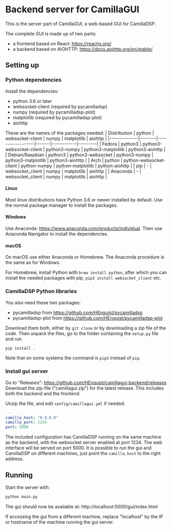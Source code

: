 # Backend server for CamillaGUI

This is the server part of CamillaGUI, a web-based GUI for CamillaDSP.

The complete GUI is made up of two parts:
- a frontend based on React: https://reactjs.org/ 
- a backend based on AIOHTTP: https://docs.aiohttp.org/en/stable/

## Setting up
### Python dependencies
Install the dependencies:
- python 3.6 or later
- websocket-client (required by pycamilladsp)
- numpy (required by pycamilladsp-plot)
- matplotlib (required by pycamilladsp-plot)
- aiohttp


These are the names of the packages needed:
| Distribution | python | websocket-client | numpy | matplotlib | aiohttp |
|--------------|--------|------------------|-------|------------|---------|
| Fedora | python3 | python3-websocket-client | python3-numpy | python3-matplotlib | python3-aiohttp |
| Debian/Raspbian | python3 | python3-websocket | python3-numpy | python3-matplotlib | python3-aiohttp |
| Arch | python | python-websocket-client | python-numpy | python-matplotlib | python-aiohttp |
| pip | - | websocket_client | numpy | matplotlib | aiohttp |
| Anaconda | - | websocket_client | numpy | matplotlib | aiohttp |

#### Linux
Most linux distributions have Python 3.6 or newer installed by default. Use the normal package manager to install the packages.

#### Windows
Use Anaconda: https://www.anaconda.com/products/individual. Then use Anaconda Navigator to install the dependencies.

#### macOS
On macOS use either Anaconda or Homebrew. The Anaconda procedure is the same as for Windows. 

For Homebrew, install Python with `brew install python`, after which you can install the needed packages with pip, `pip3 install websocket_client` etc.

### CamillaDSP Python libraries
You also need these two packages:
- pycamilladsp from https://github.com/HEnquist/pycamilladsp
- pycamilladsp-plot from https://github.com/HEnquist/pycamilladsp-plot

Download them both, either by `git clone` or by downloading a zip file of the code. Then unpack the files, go to the folder containing the `setup.py` file and run 
```sh
pip install .
```
Note that on some systems the command is `pip3` instead of `pip`.


### Install gui server
Go to "Releases": https://github.com/HEnquist/camillagui-backend/releases
Download the zip-file ("camillagui.zip") for the latest release. This includes both the backend and the frontend.

Unzip the file, and edit `config/camillagui.yml` if needed.

```yaml
---
camilla_host: "0.0.0.0"
camilla_port: 1234
port: 5000
```
The included configuration has CamillaDSP running on the same machine as the backend, with the websocket server enabled at port 1234. The web interface will be served on port 5000. It is possible to run the gui and CamillaDSP on different machines, just point the `camilla_host` to the right address.


## Running
Start the server with:
```sh
python main.py
```

The gui should now be available at: http://localhost:5000/gui/index.html

If accessing the gui from a different machine, replace "localhost" by the IP or hostname of the machine running the gui server.



